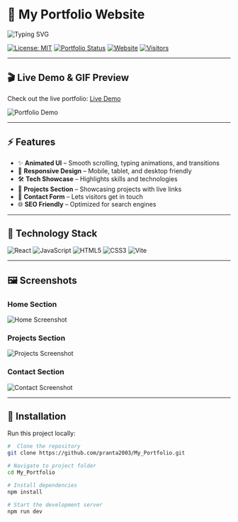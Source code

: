 # 🌟 My Portfolio Website

![Typing SVG](https://readme-typing-svg.demolab.com?font=Fira+Code&size=24&pause=1000&color=F7A8B8&width=435&lines=Hi+there!+I'm+Pranta+%F0%9F%91%8B;Welcome+to+my+interactive+portfolio+%F0%9F%8C%8F)

[![License: MIT](https://img.shields.io/badge/License-MIT-yellow?style=flat-square)](LICENSE)
[![Portfolio Status](https://img.shields.io/badge/Status-Active-brightgreen?style=flat-square)](#)
[![Website](https://img.shields.io/badge/Website-Live-blue?style=flat-square)](https://pranta2003.github.io/My_Portfolio/)
[![Visitors](https://komarev.com/ghpvc/?username=pranta2003&style=flat-square)](https://github.com/pranta2003/My_Portfolio)

---

## 🎬 Live Demo & GIF Preview

Check out the live portfolio: [Live Demo](https://pranta2003.github.io/My_Portfolio/)  

![Portfolio Demo](https://github.com/pranta2003/My_Portfolio/raw/main/public/preview.gif)

---

## ⚡ Features

- ✨ **Animated UI** – Smooth scrolling, typing animations, and transitions  
- 📱 **Responsive Design** – Mobile, tablet, and desktop friendly  
- 🛠 **Tech Showcase** – Highlights skills and technologies  
- 💼 **Projects Section** – Showcasing projects with live links  
- 📧 **Contact Form** – Lets visitors get in touch  
- 🌐 **SEO Friendly** – Optimized for search engines  

---

## 🧰 Technology Stack

![React](https://img.shields.io/badge/React-61DAFB?style=flat-square&logo=react&logoColor=black)
![JavaScript](https://img.shields.io/badge/JavaScript-F7DF1E?style=flat-square&logo=javascript&logoColor=black)
![HTML5](https://img.shields.io/badge/HTML5-E34F26?style=flat-square&logo=html5&logoColor=white)
![CSS3](https://img.shields.io/badge/CSS3-1572B6?style=flat-square&logo=css3&logoColor=white)
![Vite](https://img.shields.io/badge/Vite-646CFF?style=flat-square&logo=vite&logoColor=white)

---

## 🖼 Screenshots

### Home Section
![Home Screenshot](https://github.com/pranta2003/My_Portfolio/raw/main/public/screenshots/home.png)

### Projects Section
![Projects Screenshot](https://github.com/pranta2003/My_Portfolio/raw/main/public/screenshots/projects.png)

### Contact Section
![Contact Screenshot](https://github.com/pranta2003/My_Portfolio/raw/main/public/screenshots/contact.png)

---

## 🚀 Installation

Run this project locally:

```bash
#  Clone the repository
git clone https://github.com/pranta2003/My_Portfolio.git

# Navigate to project folder
cd My_Portfolio

# Install dependencies
npm install

# Start the development server
npm run dev
